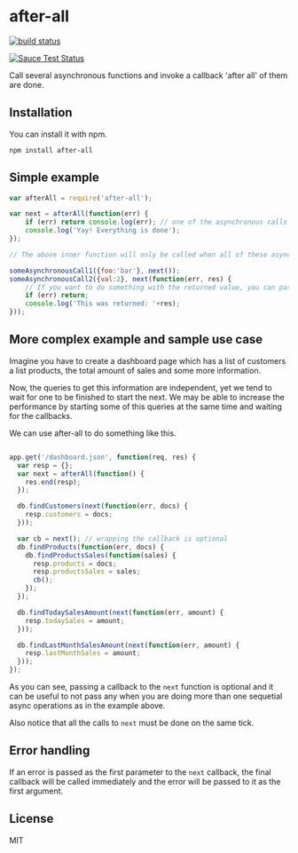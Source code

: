 # after-all

[![build status](https://secure.travis-ci.org/sorribas/after-all.png)](http://travis-ci.org/sorribas/after-all)

[![Sauce Test Status](https://saucelabs.com/browser-matrix/after-all.svg)](https://saucelabs.com/u/after-all)

Call several asynchronous functions and invoke a callback 'after all' of them are done.

## Installation

You can install it with npm.

```
npm install after-all
```

## Simple example

```js
var afterAll = require('after-all');

var next = afterAll(function(err) {
	if (err) return console.log(err); // one of the asynchronous calls had an error
	console.log('Yay! Everything is done');
});

// The above inner function will only be called when all of these asynchronous calls are done

someAsynchronousCall1({foo:'bar'}, next());
someAsynchronousCall2({val:2}, next(function(err, res) {
	// If you want to do something with the returned value, you can pass a function
	if (err) return;
	console.log('This was returned: '+res);
}));
```

## More complex example and sample use case

Imagine you have to create a dashboard page which has a list of customers
a list products, the total amount of sales and some more information.

Now, the queries to get this information are independent, yet we tend to wait for
one to be finished to start the next. We may be able to increase the performance
by starting some of this queries at the same time and waiting for the callbacks.

We can use after-all to do something like this.

```js

app.get('/dashboard.json', function(req, res) {
  var resp = {};
  var next = afterAll(function() {
    res.end(resp);
  });

  db.findCustomers(next(function(err, docs) {
    resp.customers = docs;
  }));

  var cb = next(); // wrapping the callback is optional
  db.findProducts(function(err, docs) {
    db.findProductsSales(function(sales) {
      resp.products = docs;
      resp.productsSales = sales;
      cb();
    });
  });

  db.findTodaySalesAmount(next(function(err, amount) {
    resp.todaySales = amount;
  }));

  db.findLastMonthSalesAmount(next(function(err, amount) {
    resp.lastMonthSales = amount;
  }));
});
```

As you can see, passing a callback to the `next` function is optional and it can be
useful to not pass any when you are doing more than one sequetial async operations as
in the example above.

Also notice that all the calls to `next` must be done on the same tick.

## Error handling

If an error is passed as the first parameter to the `next` callback, the 
final callback will be called immediately and the error will be passed to
it as the first argument.

## License

MIT
